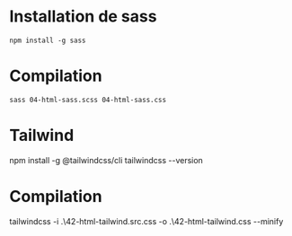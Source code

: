 # Installation de sass
    npm install -g sass
# Compilation
    sass 04-html-sass.scss 04-html-sass.css

# Tailwind
  npm install -g @tailwindcss/cli
  tailwindcss --version
# Compilation
  tailwindcss -i .\42-html-tailwind.src.css -o .\42-html-tailwind.css --minify
